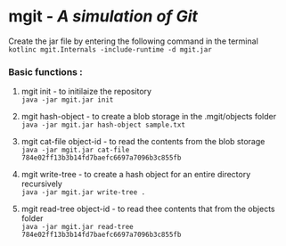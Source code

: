 # mgit - _A simulation of Git_

Create the jar file by entering the following command in the terminal<br>
`kotlinc mgit.Internals -include-runtime -d mgit.jar`<br>

### Basic functions :

1. mgit init - to initilaize the repository<br>
   `java -jar mgit.jar init`<br>

2. mgit hash-object <file-path> - to create a blob storage in the .mgit/objects folder<br>
   `java -jar mgit.jar hash-object sample.txt`<br>

3. mgit cat-file object-id - to read the contents from the blob storage<br>
   `java -jar mgit.jar cat-file 784e02ff13b3b14fd7baefc6697a7096b3c855fb`

4. mgit write-tree <path> - to create a hash object for an entire directory recursively<br>
   `java -jar mgit.jar write-tree .`

5. mgit read-tree object-id - to read thee contents that from the objects folder<br>
   `java -jar mgit.jar read-tree 784e02ff13b3b14fd7baefc6697a7096b3c855fb`
